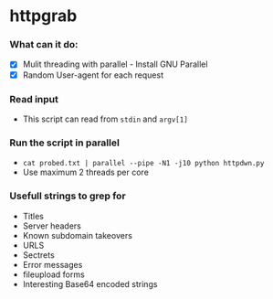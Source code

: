# httpgrab

### What can it do:
+ [x] Mulit threading with parallel - Install GNU Parallel
+ [x] Random User-agent for each request

### Read input
+ This script can read from `stdin` and `argv[1]`

### Run the script in parallel
+ `cat probed.txt | parallel --pipe -N1 -j10 python httpdwn.py`
+ Use maximum 2 threads per core

### Usefull strings to grep for
+ Titles
+ Server headers
+ Known subdomain takeovers
+ URLS
+ Sectrets
+ Error messages
+ fileupload forms
+ Interesting Base64 encoded strings
